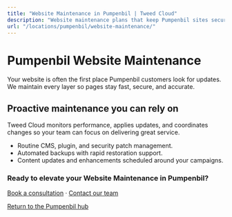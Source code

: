```yaml
---
title: "Website Maintenance in Pumpenbil | Tweed Cloud"
description: "Website maintenance plans that keep Pumpenbil sites secure and up to date."
url: "/locations/pumpenbil/website-maintenance/"
---
```


# Pumpenbil Website Maintenance

Your website is often the first place Pumpenbil customers look for updates. We maintain every layer so pages stay fast, secure, and accurate.

## Proactive maintenance you can rely on

Tweed Cloud monitors performance, applies updates, and coordinates changes so your team can focus on delivering great service.

- Routine CMS, plugin, and security patch management.
- Automated backups with rapid restoration support.
- Content updates and enhancements scheduled around your campaigns.

### Ready to elevate your Website Maintenance in Pumpenbil?

[Book a consultation](/consultation/) · [Contact our team](/contact/)

[Return to the Pumpenbil hub](/locations/pumpenbil/)
